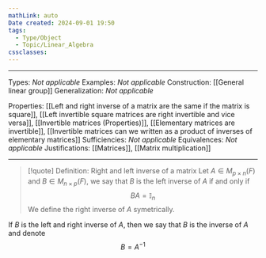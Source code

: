 ```yaml
---
mathLink: auto
Date created: 2024-09-01 19:50
tags:
  - Type/Object
  - Topic/Linear_Algebra
cssclasses:
---
```


---  

Types: _Not applicable_
Examples: _Not applicable_
Construction: [[General linear group]]
Generalization: _Not applicable_

Properties: [[Left and right inverse of a matrix are the same if the matrix is square]], [[Left invertible square matrices are right invertible and vice versa]], [[Invertible matrices (Properties)]], [[Elementary matrices are invertible]], [[Invertible matrices can we written as a product of inverses of elementary matrices]]
Sufficiencies: _Not applicable_
Equivalences: _Not applicable_
Justifications: [[Matrices]], [[Matrix multiplication]]

---

> [!quote] Definition: Right and left inverse of a matrix
> Let $A\in M_{p\times n}(F)$ and $B\in M_{n\times p}(F)$, we say that $B$ is the left inverse of $A$ if and only if $$ BA=\mathbb{I}_{n} $$We define the right inverse of $A$ symetrically.

If $B$ is the left and right inverse of $A$, then we say that $B$ is the inverse of $A$ and denote $$ B=A^{-1} $$